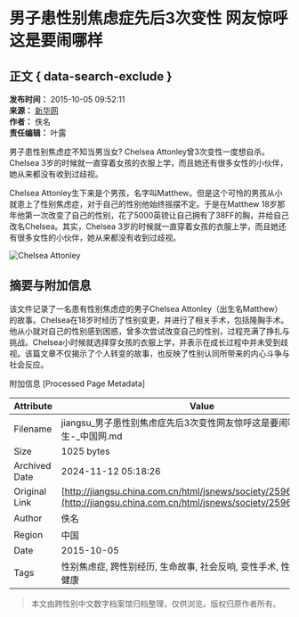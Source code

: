 # 男子患性别焦虑症先后3次变性 网友惊呼这是要闹哪样

## 正文 { data-search-exclude }


**发布时间：** 2015-10-05 09:52:11  
**来源：** [新华网](http://www.gs.xinhuanet.com/photo/2015-10/05/c_1116740653.htm)  
**作者：** 佚名  
**责任编辑：** 叶露  

男子患性别焦虑症不知当男当女? Chelsea Attonley曾3次变性一度想自杀。Chelsea 3岁的时候就一直穿着女孩的衣服上学，而且她还有很多女性的小伙伴，她从来都没有收到过歧视。

Chelsea Attonley生下来是个男孩，名字叫Matthew。但是这个可怜的男孩从小就患上了性别焦虑症，对于自己的性别他始终摇摆不定。于是在Matthew 18岁那年他第一次改变了自己的性别，花了5000英镑让自己拥有了38FF的胸，并给自己改名Chelsea。其实，Chelsea 3岁的时候就一直穿着女孩的衣服上学，而且她还有很多女性的小伙伴，她从来都没有收到过歧视。

![Chelsea Attonley](http://jiangsu.china.com.cn/statics/images/show_gj.jpg)

## 摘要与附加信息

<!-- tcd_abstract -->
该文件记录了一名患有性别焦虑症的男子Chelsea Attonley（出生名Matthew）的故事。Chelsea在18岁时经历了性别变更，并进行了相关手术，包括隆胸手术。他从小就对自己的性别感到困惑，曾多次尝试改变自己的性别，过程充满了挣扎与挑战。Chelsea小时候就选择穿女孩的衣服上学，并表示在成长过程中并未受到歧视。该篇文章不仅揭示了个人转变的故事，也反映了性别认同所带来的内心斗争与社会反应。
<!-- tcd_abstract_end -->

附加信息 [Processed Page Metadata]

| Attribute       | Value                                  |
|-----------------|----------------------------------------|
| Filename        | jiangsu_男子患性别焦虑症先后3次变性网友惊呼这是要闹哪样-_社会民生-_中国网.md                             |
| Size            | 1025 bytes                           |
| Archived Date   | 2024-11-12 05:18:26                             |
| Original Link   | [http://jiangsu.china.com.cn/html/jsnews/society/2596679_2.html](http://jiangsu.china.com.cn/html/jsnews/society/2596679_2.html)                       |
| Author          | 佚名                               |
| Region          | 中国                               |
| Date            | 2015-10-05                                 |
| Tags            | 性别焦虑症, 跨性别经历, 生命故事, 社会反响, 变性手术, 性别认同, 心理健康                                 |
>
> 本文由跨性别中文数字档案馆归档整理，仅供浏览。版权归原作者所有。
>